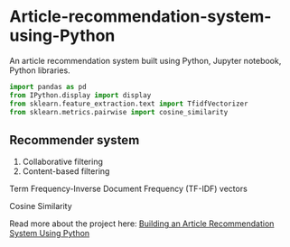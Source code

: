 # Article-recommendation-system-using-Python
An article recommendation system built using Python, Jupyter notebook, Python libraries.

```python
import pandas as pd
from IPython.display import display
from sklearn.feature_extraction.text import TfidfVectorizer
from sklearn.metrics.pairwise import cosine_similarity
```

## Recommender system
1. Collaborative filtering
2. Content-based filtering 

Term Frequency-Inverse Document Frequency (TF-IDF) vectors 

Cosine Similarity

Read more about the project here: [Building an Article Recommendation System Using Python](https://heartbeat.comet.ml/building-an-article-recommendation-system-using-python-fd26aba85b9c)
